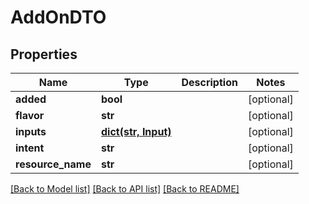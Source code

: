 # AddOnDTO

## Properties
Name | Type | Description | Notes
------------ | ------------- | ------------- | -------------
**added** | **bool** |  | [optional] 
**flavor** | **str** |  | [optional] 
**inputs** | [**dict(str, Input)**](Input.md) |  | [optional] 
**intent** | **str** |  | [optional] 
**resource_name** | **str** |  | [optional] 

[[Back to Model list]](../README.md#documentation-for-models) [[Back to API list]](../README.md#documentation-for-api-endpoints) [[Back to README]](../README.md)

